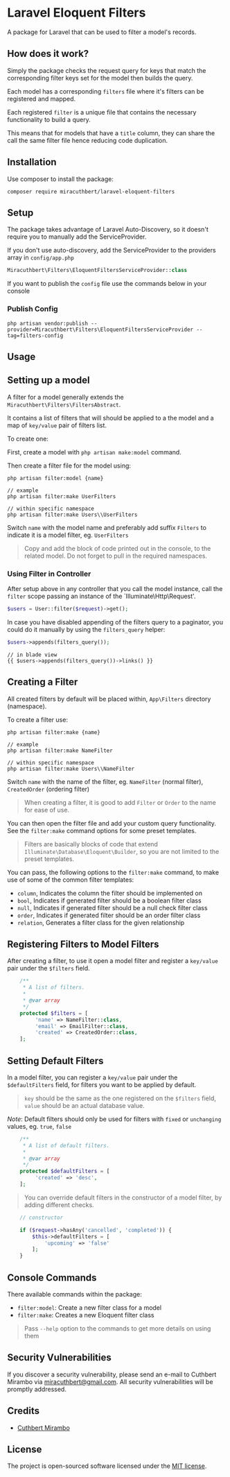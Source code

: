 # Laravel Eloquent Filters

A package for Laravel that can be used to filter a model's records.

## How does it work?

Simply the package checks the request query for keys that match the corresponding filter keys set for the model then builds the query.

Each model has a corresponding `filters` file where it's filters can be registered and mapped.

Each registered `filter` is a unique file that contains the necessary functionality to build a query.

This means that for models that have a `title` column, they can share the call the same filter file hence reducing code duplication.

## Installation

Use composer to install the package:

```
composer require miracuthbert/laravel-eloquent-filters
```

## Setup

The package takes advantage of Laravel Auto-Discovery, so it doesn't require you to manually add the ServiceProvider.

If you don't use auto-discovery, add the ServiceProvider to the providers array in `config/app.php`

```php
Miracuthbert\Filters\EloquentFiltersServiceProvider::class
```

If you want to publish the `config` file use the commands below in your console

### Publish Config

```
php artisan vendor:publish --provider=Miracuthbert\Filters\EloquentFiltersServiceProvider --tag=filters-config
```

## Usage

## Setting up a model

A filter for a model generally extends the `Miracuthbert\Filters\FiltersAbstract`.

It contains a list of filters that will should be applied to a the model and a map of `key/value` pair of filters list.

To create one:

First, create a model with `php artisan make:model` command.

Then create a filter file for the model using:

```
php artisan filter:model {name}

// example
php artisan filter:make UserFilters

// within specific namespace
php artisan filter:make Users\\UserFilters
```

Switch `name` with the model name and preferably add suffix `Filters` to indicate it is a model filter, eg. `UserFilters`

> Copy and add the block of code printed out in the console, to the related model. Do not forget to pull in the required namespaces.

### Using Filter in Controller
 
After setup above in any controller that you call the model instance, call the `filter` scope passing an instance of the `Illuminate\Http\Request'.

```php
$users = User::filter($request)->get();
```

In case you have disabled appending of the filters query to a paginator, you could do it manually by using the `filters_query` helper: 

```php
$users->appends(filters_query());
```

```blade
// in blade view
{{ $users->appends(filters_query())->links() }}
```

## Creating a Filter

All created filters by default will be placed within, `App\Filters` directory (namespace).

To create a filter use:

```
php artisan filter:make {name}

// example
php artisan filter:make NameFilter

// within specific namespace
php artisan filter:make Users\\NameFilter
```

Switch `name` with the name of the filter, eg. `NameFilter` (normal filter), `CreatedOrder` (ordering filter)

> When creating a filter, it is good to add `Filter` or `Order` to the name for ease of use.

You can then open the filter file and add your custom query functionality. See the `filter:make` command options for some preset templates.

> Filters are basically blocks of code that extend `Illuminate\Database\Eloquent\Builder`, so you are not limited to the preset templates.

You can pass, the following options to the `filter:make` command, to make use of some of the common filter templates:

- `column`, Indicates the column the filter should be implemented on
- `bool`, Indicates if generated filter should be a boolean filter class
- `null`, Indicates if generated filter should be a null check filter class
- `order`, Indicates if generated filter should be an order filter class
- `relation`, Generates a filter class for the given relationship

## Registering Filters to Model Filters

After creating a filter, to use it open a model filter and register a `key/value` pair under the `$filters` field.

```php
    /**
     * A list of filters.
     *
     * @var array
     */
    protected $filters = [
         'name' => NameFilter::class,
         'email' => EmailFilter::class,
         'created' => CreatedOrder::class,
    ];
```

## Setting Default Filters

In a model filter, you can register a `key/value` pair under the `$defaultFilters` field, for filters you want to be applied by default.

> `key` should be the same as the one registered on the `$filters` field, `value` should be an actual database value.

_Note_: Default filters should only be used for filters with `fixed` or `unchanging` values, eg. `true`, `false`

```php
    /**
     * A list of default filters.
     *
     * @var array
     */
    protected $defaultFilters = [
         'created' => 'desc',
    ];
```

> You can override default filters in the constructor of a model filter, by adding different checks.

```php
    // constructor

    if ($request->hasAny('cancelled', 'completed')) {
        $this->defaultFilters = [
            'upcoming' => 'false'
        ];
    }
```

## Console Commands

There available commands within the package:

- `filter:model`: Create a new filter class for a model
- `filter:make`: Creates a new Eloquent filter class

> Pass `--help` option to the commands to get more details on using them

## Security Vulnerabilities

If you discover a security vulnerability, please send an e-mail to Cuthbert Mirambo via [miracuthbert@gmail.com](mailto:miracuthbert@gmail.com). All security vulnerabilities will be promptly addressed.

## Credits

- [Cuthbert Mirambo](https://github.com/miracuthbert)

## License

The project is open-sourced software licensed under the [MIT license](https://opensource.org/licenses/MIT).
